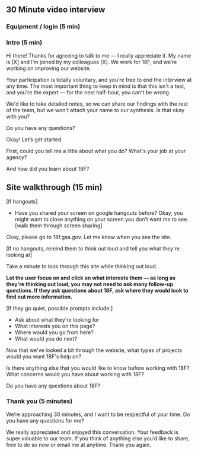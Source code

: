## 30 Minute video interview

### Equipment / login (5 min)

### Intro (5 min)

Hi there! Thanks for agreeing to talk to me — I really appreciate it. My name is [X] and I’m joined by my colleagues [X]. We work for 18F, and we’re working on improving our website.

Your participation is totally voluntary, and you’re free to end the interview at any time. The most important thing to keep in mind is that this isn't a test, and you're the expert — for the next half-hour, you can't be wrong.

We'd like to take detailed notes, so we can share our findings with the rest of the team, but we won't attach your name to our synthesis. Is that okay with you?

Do you have any questions?

Okay! Let’s get started.

First, could you tell me a little about what you do? What's your job at your agency?

And how did you learn about 18F?

## Site walkthrough (15 min)

[If hangouts]

- Have you shared your screen on google hangouts before? Okay, you might want to close anything on your screen you don’t want me to see. [walk them through screen sharing]

Okay, please go to 18f.gsa.gov. Let me know when you see the site.

[If no hangouts, remind them to think out loud and tell you what they're looking at]

Take a minute to look through this site while thinking out loud.

**Let the user focus on and click on what interests them — as long as they're thinking out loud, you may not need to ask many follow-up questions. If they ask questions about 18F, ask where they would look to find out more information.**

[If they go quiet, possible prompts include:]

- Ask about what they're looking for
- What interests you on this page?
- Where would you go from here?
- What would you do next?

Now that we've looked a bit through the website, what types of projects would you want 18F's help on?

Is there anything else that you would like to know before working with 18F? What concerns would you have about working with 18F?

Do you have any questions about 18F?

### Thank you (5 minutes)

We’re approaching 30 minutes, and I want to be respectful of your time. Do you have any questions for me?

We really appreciated and enjoyed this conversation. Your feedback is super valuable to our team. If you think of anything else you’d like to share, free to do so now or email me at anytime. Thank you again.
